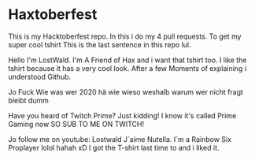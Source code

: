 # Haxtoberfest
This is my Hacktoberfest repo.
In this i do my 4 pull requests.
To get my super cool tshirt
This is the last sentence in this repo lul.


Hello I'm LostWald.
I'm A Friend of Hax and i want that tshirt too. I like the tshirt because it has a very cool look. After a few Moments of explaining i understood Github.

Jo Fuck Wie was wer 2020 hä wie wieso weshalb warum wer nicht fragt bleibt dumm

Have you heard of Twitch Prime?
Just kidding!
I know it's called Prime Gaming now
SO SUB TO ME ON TWITCH!

Jo follow me on youtube: Lostwald
J`aime Nutella.
I´m a Rainbow Six Proplayer lolol hahah xD
I got the T-shirt last time to and i liked it.

